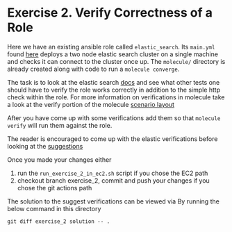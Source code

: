 # Exercise 2. Verify Correctness of a Role

Here we have an existing ansible role called `elastic_search`. Its `main.yml`
found [here](elastic_search_role/tasks/main.yml) deploys a two node 
elastic search cluster on a single machine and checks it can connect
to the cluster once up. The `molecule/` directory is already created
along with code to run a `molecule converge`. 

The task is to look at the elastic search [docs](https://www.elastic.co/guide/en/elasticsearch/reference/current/getting-started-install.html) 
and see what other tests one should have to verify the role works correctly
in addition to the simple http check within the role. For more information
on verifications in molecule take a look at the verify portion of the molecule 
[scenario layout](https://molecule.readthedocs.io/en/latest/getting-started.html#the-scenario-layout)

After you have come up with some verifications add them so that
`molecule verify` will run them against the role. 

The reader is encouraged to come up with the elastic verifications
before looking at the [suggestions](end_point_suggestions.md) 

Once you made your changes either
1. run the `run_exercise_2_in_ec2.sh` script if you chose the EC2 path
2. checkout branch exercise_2, commit and push your changes if you 
   chose the git actions path
   
The solution to the suggest verifications can be viewed via
By running the below command in this directory
```
git diff exercise_2 solution -- .
```


